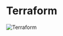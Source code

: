 # Terraform


![Terraform](![image](https://user-images.githubusercontent.com/59032477/215406912-15800f5d-88e1-4397-826f-f67afda1a144.png))
